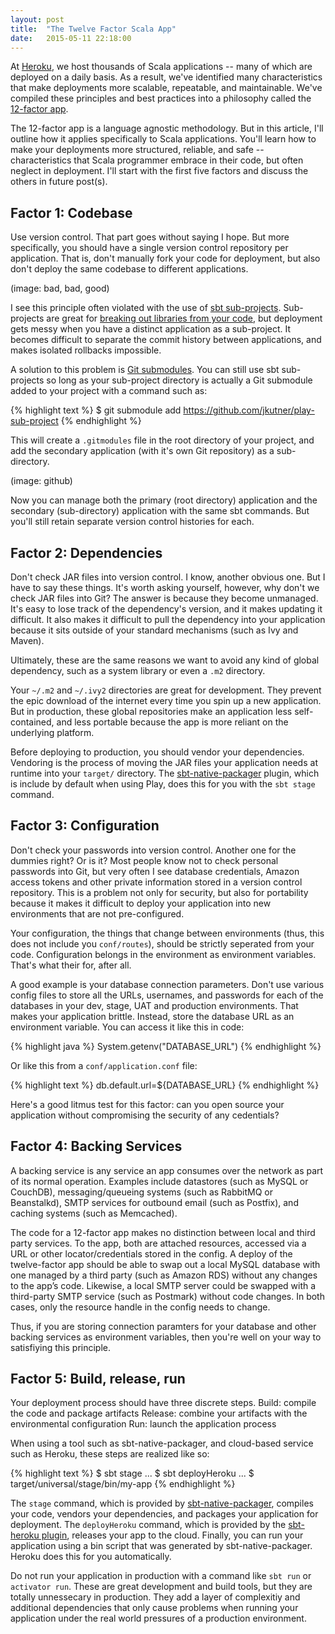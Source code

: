 ```yaml
---
layout: post
title:  "The Twelve Factor Scala App"
date:   2015-05-11 22:18:00
---
```


At [Heroku](http://heroku.com), we host thousands of Scala applications -- many of which are deployed on a daily basis. As a result, we've identified many characteristics that make deployments more scalable, repeatable, and maintainable. We've compiled these principles and best practices into a philosophy called the [12-factor app](http://12factor.net).

The 12-factor app is a language agnostic methodology. But in this article, I'll outline how it applies specifically to Scala applications. You'll learn how to make your deployments more structured, reliable, and safe -- characteristics that Scala programmer embrace in their code, but often neglect in deployment. I'll start with the first five factors and discuss the others in future post(s).

## Factor 1: Codebase

Use version control. That part goes without saying I hope. But more specifically, you should have a single version control repository per application. That is, don't manually fork your code for deployment, but also don't deploy the same codebase to different applications.

(image: bad, bad, good)

I see this principle often violated with the use of [sbt sub-projects](http://www.scala-sbt.org/release/tutorial/Multi-Project.html). Sub-projects are great for [breaking out libraries from your code](https://www.playframework.com/documentation/2.3.x/SBTSubProjects), but deployment gets messy when you have a distinct application as a sub-project. It becomes difficult to separate the commit history between applications, and makes isolated rollbacks impossible.

A solution to this problem is [Git submodules](http://www.git-scm.com/book/en/v2/Git-Tools-Submodules). You can still use sbt sub-projects so long as your sub-project directory is actually a Git submodule added to your project with a command such as:

{% highlight text %}
$ git submodule add https://github.com/jkutner/play-sub-project
{% endhighlight %}

This will create a `.gitmodules` file in the root directory of your project, and add the secondary application (with it's own Git repository) as a sub-directory.

(image: github)

Now you can manage both the primary (root directory) application and the secondary (sub-directory) application with the same sbt commands. But you'll still retain separate version control histories for each.

## Factor 2: Dependencies

Don't check JAR files into version control. I know, another obvious one. But I have to say these things. It's worth asking yourself, however, why don't we check JAR files into Git? The answer is because they become unmanaged. It's easy to lose track of the dependency's version, and it makes updating it difficult. It also makes it difficult to pull the dependency into your application because it sits outside of your standard mechanisms (such as Ivy and Maven).

Ultimately, these are the same reasons we want to avoid any kind of global dependency, such as a system library or even a `.m2` directory.

Your `~/.m2` and `~/.ivy2` directories are great for development. They prevent the epic download of the internet every time you spin up a new application. But in production, these global repositories make an application less self-contained, and less portable because the app is more reliant on the underlying platform.

Before deploying to production, you should vendor your dependencies. Vendoring is the process of moving the JAR files your application needs at runtime into your `target/` directory. The [sbt-native-packager](http://www.scala-sbt.org/sbt-native-packager/) plugin,
which is include by default when using Play, does this for you with the `sbt stage` command.

## Factor 3: Configuration

Don't check your passwords into version control. Another one for the dummies right? Or is it? Most people know not to check personal passwords into Git, but very often I see database credentials, Amazon access tokens and other private information stored in a version control repository. This is a problem not only for security, but also for portability because it makes it difficult to deploy your application into new environments that are not pre-configured.

Your configuration, the things that change between environments (thus, this does not include you `conf/routes`), should be strictly seperated from your code. Configuration belongs in the environment as environment variables. That's what their for, after all.

A good example is your database connection parameters. Don't use various config files to store all the URLs, usernames, and passwords for each of the databases in your dev, stage, UAT and production environments. That makes your application brittle. Instead, store the database URL as an environment variable. You can access it like this in code:

{% highlight java %}
System.getenv("DATABASE_URL")
{% endhighlight %}

Or like this from a `conf/application.conf` file:

{% highlight text %}
db.default.url=${DATABASE_URL}
{% endhighlight %}

Here's a good litmus test for this factor: can you open source your application without compromising the security of any cedentials?

## Factor 4: Backing Services

A backing service is any service an app consumes over the network as part of its normal operation. Examples include datastores (such as MySQL or CouchDB), messaging/queueing systems (such as RabbitMQ or Beanstalkd), SMTP services for outbound email (such as Postfix), and caching systems (such as Memcached).

The code for a 12-factor app makes no distinction between local and third party services. To the app, both are attached resources, accessed via a URL or other locator/credentials stored in the config. A deploy of the twelve-factor app should be able to swap out a local MySQL database with one managed by a third party (such as Amazon RDS) without any changes to the app’s code. Likewise, a local SMTP server could be swapped with a third-party SMTP service (such as Postmark) without code changes. In both cases, only the resource handle in the config needs to change.

Thus, if you are storing connection paramters for your database and other backing services as environment variables, then you're well on your way to satisfiying this principle.

## Factor 5: Build, release, run

Your deployment process should have three discrete steps.
Build: compile the code and package artifacts
Release: combine your artifacts with the environmental configuration
Run: launch the application process

When using a tool such as sbt-native-packager, and cloud-based service such as Heroku, these steps are realized like so:

{% highlight text %}
$ sbt stage
...
$ sbt deployHeroku
...
$ target/universal/stage/bin/my-app
{% endhighlight %}

The `stage` command, which is provided by [sbt-native-packager](http://www.scala-sbt.org/sbt-native-packager/), compiles your code, vendors your dependencies, and packages your application for deployment. The `deployHeroku` command, which is provided by
the [sbt-heroku plugin](https://github.com/heroku/sbt-heroku), releases your app to the cloud. Finally, you can run your application using a bin script that was generated by sbt-native-packager. Heroku does this for you automatically.

Do not run your application in production with a command like `sbt run` or `activator run`. These are great development and build tools, but they are totally unnessecary in production. They add a layer of complexitiy and additional dependencies that only cause problems when running your application under the real world pressures of a production environment.
